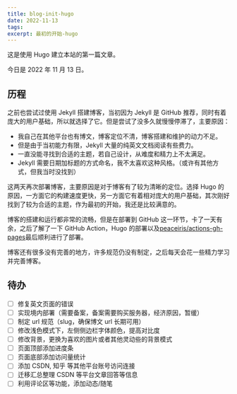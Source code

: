```yaml
---
title: blog-init-hugo
date: 2022-11-13
tags:
excerpt: 最初的开始-hugo
---
```


这是使用 Hugo 建立本站的第一篇文章。

今日是 2022 年 11 月 13 日。

## 历程

之前也尝试过使用 Jekyll 搭建博客，当初因为 Jekyll 是 GitHub 推荐，同时有着庞大的用户基础，所以就选择了它。但是尝试了没多久就慢慢停滞了，主要原因：

- 我自己在其他平台也有博文，博客定位不清，博客搭建和维护的动力不足。
- 但是由于当初能力有限，Jekyll 大量的纯英文文档阅读有些费力。
- 一直没能寻找到合适的主题，若自己设计，从难度和精力上不太满足。
- Jekyll 需要日期加标题的方式命名，我不太喜欢这种风格。（或许有其他方式，但我当时没找到）

这两天再次部署博客，主要原因是对于博客有了较为清晰的定位。选择 Hugo 的原因，一方面它的构建速度更快，另一方面它有着相对庞大的用户基础，其次刚好找到了较为合适的主题，作为最初的开始，我还是比较满意的。

博客的搭建和运行都非常的流畅，但是在部署到 GitHub 这一环节，卡了一天有余，之后了解了一下 GitHub Action，Hugo 的部署以及[peaceiris/actions-gh-pages](https://github.com/peaceiris/actions-gh-pages)最后顺利进行了部署。

博客还有很多没有完善的地方，许多规范仍没有制定，之后每天会花一些精力学习并完善博客。

## 待办

- [ ] 修复英文页面的错误
- [ ] 实现境内部署（需要备案，备案需要购买服务器，经济原因，暂缓）
- [ ] 制定 url 规范（slug，确保博文 url 长期可用）
- [ ] 修改浅色模式下，左侧侧边栏字体颜色，提高对比度
- [ ] 修改背景，更换为喜欢的图片或者其他灵动些的背景模式
- [ ] 页面顶部添加进度条
- [ ] 页面底部添加访问量统计
- [ ] 添加 CSDN, 知乎 等其他平台账号访问连接
- [ ] 迁移汇总整理 CSDN 等平台文章回答等信息
- [ ] 利用评论区等功能，添加动态/随笔
